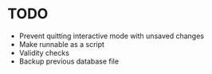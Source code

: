 # TODO

* Prevent quitting interactive mode with unsaved changes
* Make runnable as a script
* Validity checks
* Backup previous database file